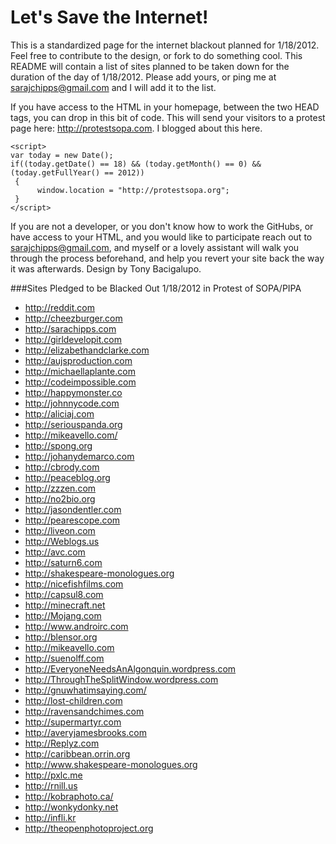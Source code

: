 Let's Save the Internet!
===

This is a standardized page for the internet blackout planned for 1/18/2012. Feel free to contribute to the design, or fork to do something cool. This README will contain a list of sites planned to be taken down for the duration of the day of 1/18/2012. Please add yours, or ping me at sarajchipps@gmail.com and I will add it to the list.

If you have access to the HTML in your homepage, between the two HEAD tags, you can drop in this bit of code. This will send your visitors to a protest page here: http://protestsopa.com. I blogged about this here. 


    <script>
    var today = new Date();
    if((today.getDate() == 18) && (today.getMonth() == 0) && (today.getFullYear() == 2012))
     {
          window.location = "http://protestsopa.org";
     }
    </script>

If you are not a developer, or you don't know how to work the GitHubs, or have access to your HTML, and you would like to participate reach out to sarajchipps@gmail.com, and myself or a lovely assistant  will walk you through the process beforehand, and help you revert your site back the way it was  afterwards. Design by Tony Bacigalupo. 


###Sites Pledged to be Blacked Out 1/18/2012 in Protest of SOPA/PIPA

 * http://reddit.com
 * http://cheezburger.com
 * http://sarachipps.com
 * http://girldevelopit.com
 * http://elizabethandclarke.com
 * http://aujsproduction.com
 * http://michaellaplante.com
 * http://codeimpossible.com
 * http://happymonster.co
 * http://johnnycode.com
 * http://aliciaj.com
 * http://seriouspanda.org
 * http://mikeavello.com/
 * http://spong.org
 * http://johanydemarco.com
 * http://cbrody.com
 * http://peaceblog.org
 * http://zzzen.com
 * http://no2bio.org
 * http://jasondentler.com
 * http://pearescope.com
 * http://liveon.com 
 * http://Weblogs.us
 * http://avc.com
 * http://saturn6.com
 * http://shakespeare-monologues.org
 * http://nicefishfilms.com
 * http://capsul8.com
 * http://minecraft.net
 * http://Mojang.com
 * http://www.androirc.com
 * http://blensor.org
 * http://mikeavello.com
 * http://suenolff.com
 * http://EveryoneNeedsAnAlgonquin.wordpress.com
 * http://ThroughTheSplitWindow.wordpress.com
 * http://gnuwhatimsaying.com/
 * http://lost-children.com
 * http://ravensandchimes.com
 * http://supermartyr.com
 * http://averyjamesbrooks.com
 * http://Replyz.com
 * http://caribbean.orrin.org
 * http://www.shakespeare-monologues.org
 * http://pxlc.me
 * http://rnill.us
 * http://kobraphoto.ca/
 * http://wonkydonky.net
 * http://infli.kr
 * http://theopenphotoproject.org
